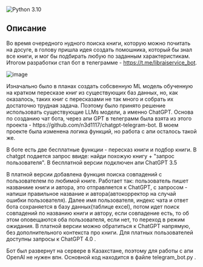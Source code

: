 ![Python 3.10](https://img.shields.io/badge/python-3.10-green.svg)

## Описание
Во время очередного нудного поиска книги, которую можно почитать на досуге, в голову пришла идея создать помошника, который бы знал все книги, и мог бы подбирать любую по заданным характеристикам. Итогом разработки стал бот в телеграмме - https://t.me/libraiservice_bot.

![image](https://github.com/user-attachments/assets/0074a3c5-2551-4e3b-8dbf-657b91c32ff3)

<p>Изначально было в планах создать собсвенную ML модель обученную на кратком пересказе книг из существующих баз данных, но, как оказалось, таких книг с пересказами не так много и собрать их достаточно трудная задача. Поэтому было принято решение использовать существующие LLMs модели,
а именно ChatGPT. Основа по созданию чат бота, через апи GPT в телеграмм была взята из этого проекта - https://github.com/n3d1117/chatgpt-telegram-bot. В моем проекте была изменена логика функций, но работа с апи осталось такой же.</p>
<p>В боте есть две бесплатные функции - пересказ книги и подбор книги. В chatgpt подается запрос ввиде: найди похожую книгу + "запрос пользователя". В бесплатной версии подключен апи ChatGPT 3.5</p>
<p>В платной версии добавлена функция поиска совпадений с пользователем по любимой книге. Работает так: пользователь пишет названиие книги и автора, это отправляется к ChatGPT, с запросом - напиши правильное название и автора(автокорректор на случай ошибки пользователя). Далее
имя пользователя, индекс чата и ответ бота сохраняется в базу данных(таблице excel), потом идет поиск совпадений по названию книги и автору, если совпадение есть, то об этом оповещаются оба пользователя, если нет, то переход в режим ожидания. В платной версии можно обратиться к ChatGPT напрямую, без дополнительного контекста
про книги. Для платных пользователей доступны запросы к ChatGPT 4.0 .</p>
<p>Бот был развернут на сервере в Казахстане, поэтому для работы с апи OpenAI не нужен впн. Основной код находится в файле telegram_bot.py .</p>
